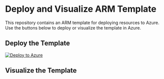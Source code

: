 # Deploy and Visualize ARM Template

This repository contains an ARM template for deploying resources to Azure. Use the buttons below to deploy or visualize the template in Azure.

## Deploy the Template

[![Deploy to Azure](https://aka.ms/deploytoazurebutton)](https://portal.azure.com/#create/Microsoft.Template/uri/https%3A%2F%2Fraw.githubusercontent.com%2FAzure%2Fazure-quickstart-templates%2Fmaster%2Fquickstarts%2Fmicrosoft.storage%2Fstorage-account-create%2Fazuredeploy.json)



## Visualize the Template
